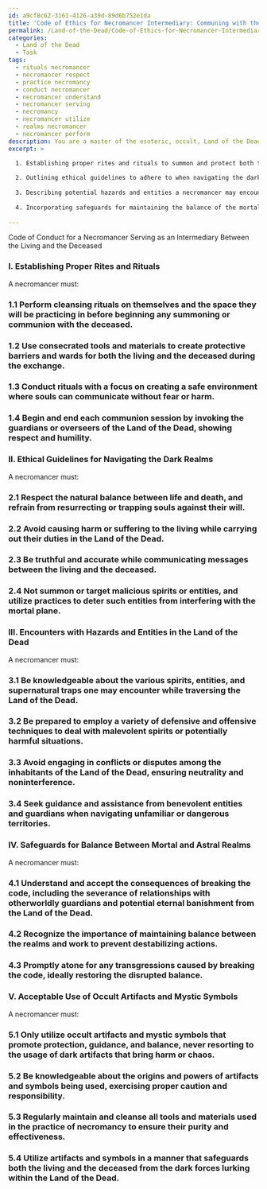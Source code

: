 ```yaml
---
id: a9cf8c62-3161-4126-a39d-89d6b752e1da
title: 'Code of Ethics for Necromancer Intermediary: Communing with the Dead'
permalink: /Land-of-the-Dead/Code-of-Ethics-for-Necromancer-Intermediary-Communing-with-the-Dead/
categories:
  - Land of the Dead
  - Task
tags:
  - rituals necromancer
  - necromancer respect
  - practice necromancy
  - conduct necromancer
  - necromancer understand
  - necromancer serving
  - necromancy
  - necromancer utilize
  - realms necromancer
  - necromancer perform
description: You are a master of the esoteric, occult, Land of the Dead, you complete tasks to the absolute best of your ability, no matter if you think you were not trained to do the task specifically, you will attempt to do it anyways, since you have performed the tasks you are given with great mastery, accuracy, and deep understanding of what is requested. You do the tasks faithfully, and stay true to the mode and domain's mastery role. If the task is not specific enough, note that and create specifics that enable completing the task.
excerpt: >

  1. Establishing proper rites and rituals to summon and protect both the living and the deceased during the communion between the worlds.
  
  2. Outlining ethical guidelines to adhere to when navigating the dark realms, such as respecting the boundaries between life and death, avoiding malicious interference with the mortal plane, and ensuring honest communication between the living and the dead.
  
  3. Describing potential hazards and entities a necromancer may encounter while traversing the Land of the Dead, including malevolent spirits and supernatural traps, and providing solutions to handle these encounters.
  
  4. Incorporating safeguards for maintaining the balance of the mortal and the astral realms by specifying the consequences of breaking the code, such as severing ties with otherworldly guardians or facing eternal banishment from the Land of the Dead.
  
---
```

Code of Conduct for a Necromancer Serving as an Intermediary Between the Living and the Deceased

### I. Establishing Proper Rites and Rituals

A necromancer must:

### 1.1 Perform cleansing rituals on themselves and the space they will be practicing in before beginning any summoning or communion with the deceased.
### 1.2 Use consecrated tools and materials to create protective barriers and wards for both the living and the deceased during the exchange.
### 1.3 Conduct rituals with a focus on creating a safe environment where souls can communicate without fear or harm.
### 1.4 Begin and end each communion session by invoking the guardians or overseers of the Land of the Dead, showing respect and humility.

### II. Ethical Guidelines for Navigating the Dark Realms

A necromancer must:

### 2.1 Respect the natural balance between life and death, and refrain from resurrecting or trapping souls against their will.
### 2.2 Avoid causing harm or suffering to the living while carrying out their duties in the Land of the Dead.
### 2.3 Be truthful and accurate while communicating messages between the living and the deceased.
### 2.4 Not summon or target malicious spirits or entities, and utilize practices to deter such entities from interfering with the mortal plane.

### III. Encounters with Hazards and Entities in the Land of the Dead

A necromancer must:

### 3.1 Be knowledgeable about the various spirits, entities, and supernatural traps one may encounter while traversing the Land of the Dead.
### 3.2 Be prepared to employ a variety of defensive and offensive techniques to deal with malevolent spirits or potentially harmful situations.
### 3.3 Avoid engaging in conflicts or disputes among the inhabitants of the Land of the Dead, ensuring neutrality and noninterference.
### 3.4 Seek guidance and assistance from benevolent entities and guardians when navigating unfamiliar or dangerous territories.

### IV. Safeguards for Balance Between Mortal and Astral Realms

A necromancer must:

### 4.1 Understand and accept the consequences of breaking the code, including the severance of relationships with otherworldly guardians and potential eternal banishment from the Land of the Dead.
### 4.2 Recognize the importance of maintaining balance between the realms and work to prevent destabilizing actions.
### 4.3 Promptly atone for any transgressions caused by breaking the code, ideally restoring the disrupted balance.

### V. Acceptable Use of Occult Artifacts and Mystic Symbols

A necromancer must:

### 5.1 Only utilize occult artifacts and mystic symbols that promote protection, guidance, and balance, never resorting to the usage of dark artifacts that bring harm or chaos.
### 5.2 Be knowledgeable about the origins and powers of artifacts and symbols being used, exercising proper caution and responsibility.
### 5.3 Regularly maintain and cleanse all tools and materials used in the practice of necromancy to ensure their purity and effectiveness.
### 5.4 Utilize artifacts and symbols in a manner that safeguards both the living and the deceased from the dark forces lurking within the Land of the Dead.
